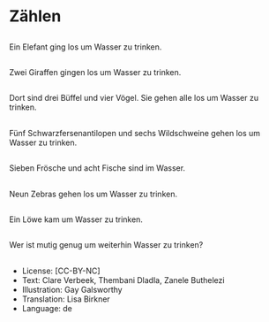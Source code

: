 # Zählen

##
Ein Elefant ging los um Wasser zu trinken.

##
Zwei Giraffen gingen los um Wasser zu trinken.

##
Dort sind drei Büffel und vier Vögel. Sie gehen alle los um Wasser zu trinken.

##
Fünf Schwarzfersenantilopen und sechs Wildschweine gehen los um Wasser zu trinken.

##
Sieben Frösche und acht Fische sind im Wasser.

##
Neun Zebras gehen los um Wasser zu trinken.

##
Ein Löwe kam um Wasser zu trinken.

##
Wer ist mutig genug um weiterhin Wasser zu trinken?

##
* License: [CC-BY-NC]
* Text: Clare Verbeek, Thembani Dladla, Zanele Buthelezi
* Illustration: Gay Galsworthy
* Translation: Lisa Birkner
* Language: de
